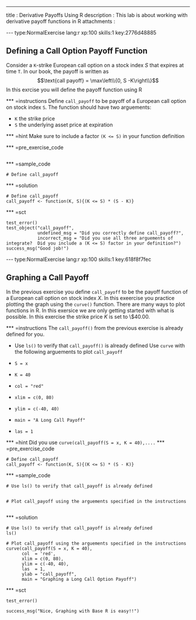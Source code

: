 ---
title       : Derivative Payoffs Using R
description : This lab is about working with derivative payoff functions in R
attachments :
  


--- type:NormalExercise lang:r xp:100 skills:1 key:2776d48885
## Defining a Call Option Payoff Function
Consider a `K`-strike European call option on a stock index $S$ that expires at time `T`.  In our book, the payoff is written as
$$\text{call payoff} = \max\left\\{0, S  -K\right\\}$$
In this exrcise you will define the payoff function using R


*** =instructions
Define `call_payoff` to be payoff of a European call option on stock index `S`.  The function should have two arguements:

* `K` the strike price
* `S` the underlying asset price at expiration

*** =hint
Make sure to include a factor `(K <= S)` in your function definition


*** =pre_exercise_code
```{r}

```

*** =sample_code
```{r}
# Define call_payoff 
```

*** =solution
```{r}
# Define call_payoff 
call_payoff <- function(K, S){(K <= S) * (S - K)}
```

*** =sct
```{r}
test_error()
test_object("call_payoff",
            undefined_msg = "Did you correctly define call_payoff?",
            incorrect_msg = "Did you use all three arguements of integrate?  Did you include a (K <= S) factor in your definition?")
success_msg("Good job!")

```



--- type:NormalExercise lang:r xp:100 skills:1 key:618f8f7fec
## Graphing a Call Payoff 
In the previous exercise you define `call_payoff` to be the payoff function of a European call option on stock index $X$.  In this exeercise you practice plotting the graph using the `curve()` function.  There are many ways to plot functions in R.  In this exersice we are only  getting started with what is possible.  In this exercise the strike price $K$ is set to \\$40.00.


*** =instructions
The `call_payoff()` from the previous exercise is already defined for you.
- Use `ls()` to verify that `call_payoff()` is already defined
Use `curve` with the following arguements to plot `call_payoff`

- `S = x`
- `K = 40`
- `col = "red"`
- `xlim = c(0, 80)`
- `ylim = c(-40, 40)`
- `main = "A Long Call Payoff"`
- `las = 1`

*** =hint
Did you use `curve(call_payoff(S = x, K = 40),....`
*** =pre_exercise_code
```{r}
# Define call_payoff 
call_payoff <- function(K, S){(K <= S) * (S - K)}
```

*** =sample_code
```{r}
# Use ls() to verify that call_payoff is already defined


# Plot call_payoff using the arguements specified in the instructions


```

*** =solution
```{r}
# Use ls() to verify that call_payoff is already defined
ls()

# Plot call_payoff using the arguements specified in the instructions
curve(call_payoff(S = x, K = 40), 
      col  = 'red', 
      xlim = c(0, 80), 
      ylim = c(-40, 40), 
      las  = 1,
      ylab = "call_payoff",
      main = "Graphing a Long Call Option Payoff")
```

*** =sct
```{r}
test_error()

success_msg("Nice, Graphing with Base R is easy!!")
```
